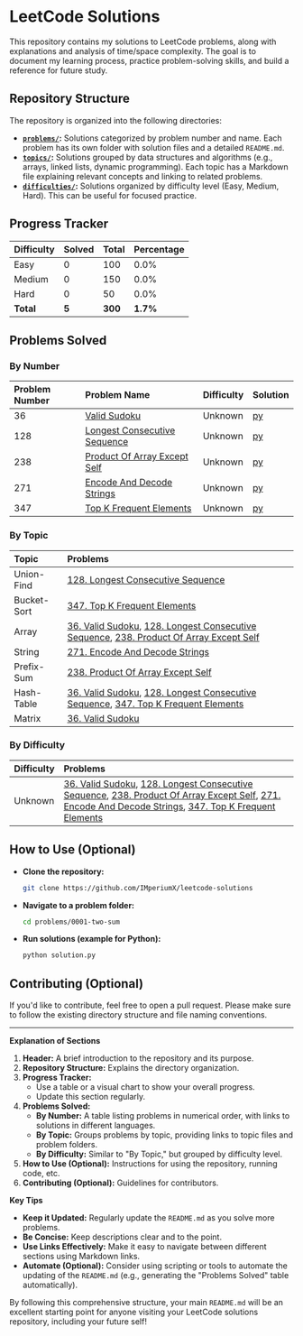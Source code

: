 # LeetCode Solutions

This repository contains my solutions to LeetCode problems, along with explanations and analysis of time/space complexity. The goal is to document my learning process, practice problem-solving skills, and build a reference for future study.

## Repository Structure

The repository is organized into the following directories:

- **[`problems/`](problems/):** Solutions categorized by problem number and name. Each problem has its own folder with solution files and a detailed `README.md`.
- **[`topics/`](topics/):** Solutions grouped by data structures and algorithms (e.g., arrays, linked lists, dynamic programming). Each topic has a Markdown file explaining relevant concepts and linking to related problems.
- **[`difficulties/`](difficulties/):** Solutions organized by difficulty level (Easy, Medium, Hard). This can be useful for focused practice.

## Progress Tracker

| Difficulty | Solved | Total | Percentage |
| :--------- | :----- | :---- | :--------- |
| Easy | 0 | 100 | 0.0% |
| Medium | 0 | 150 | 0.0% |
| Hard | 0 | 50 | 0.0% |
| **Total** | **5** | **300** | **1.7%** |

## Problems Solved

### By Number

| Problem Number | Problem Name | Difficulty | Solution |
| :------------- | :----------- | :--------- | :------- |
| 36 | [Valid Sudoku](https://leetcode.com/problems/valid-sudoku/) | Unknown | [py](problems/0036-valid-sudoku/solution.py) |
| 128 | [Longest Consecutive Sequence](https://leetcode.com/problems/longest-consecutive-sequence/) | Unknown | [py](problems/0128-longest-consecutive-sequence/solution.py) |
| 238 | [Product Of Array Except Self](https://leetcode.com/problems/product-of-array-except-self/) | Unknown | [py](problems/0238-product-of-array-except-self/solution.py) |
| 271 | [Encode And Decode Strings](https://leetcode.com/problems/encode-and-decode-strings/) | Unknown | [py](problems/0271-encode-and-decode-strings/solution.py) |
| 347 | [Top K Frequent Elements](https://leetcode.com/problems/top-k-frequent-elements/) | Unknown | [py](problems/0347-top-k-frequent-elements/solution.py) |

### By Topic

| Topic | Problems |
| :---- | :------- |
| Union-Find | [128. Longest Consecutive Sequence](https://leetcode.com/problems/longest-consecutive-sequence/) |
| Bucket-Sort | [347. Top K Frequent Elements](https://leetcode.com/problems/top-k-frequent-elements/) |
| Array | [36. Valid Sudoku](https://leetcode.com/problems/valid-sudoku/), [128. Longest Consecutive Sequence](https://leetcode.com/problems/longest-consecutive-sequence/), [238. Product Of Array Except Self](https://leetcode.com/problems/product-of-array-except-self/) |
| String | [271. Encode And Decode Strings](https://leetcode.com/problems/encode-and-decode-strings/) |
| Prefix-Sum | [238. Product Of Array Except Self](https://leetcode.com/problems/product-of-array-except-self/) |
| Hash-Table | [36. Valid Sudoku](https://leetcode.com/problems/valid-sudoku/), [128. Longest Consecutive Sequence](https://leetcode.com/problems/longest-consecutive-sequence/), [347. Top K Frequent Elements](https://leetcode.com/problems/top-k-frequent-elements/) |
| Matrix | [36. Valid Sudoku](https://leetcode.com/problems/valid-sudoku/) |

### By Difficulty

| Difficulty | Problems |
| :--------- | :------- |
| Unknown | [36. Valid Sudoku](https://leetcode.com/problems/valid-sudoku/), [128. Longest Consecutive Sequence](https://leetcode.com/problems/longest-consecutive-sequence/), [238. Product Of Array Except Self](https://leetcode.com/problems/product-of-array-except-self/), [271. Encode And Decode Strings](https://leetcode.com/problems/encode-and-decode-strings/), [347. Top K Frequent Elements](https://leetcode.com/problems/top-k-frequent-elements/) |

## How to Use (Optional)

- **Clone the repository:**

    ```bash
    git clone https://github.com/IMperiumX/leetcode-solutions
    ```

- **Navigate to a problem folder:**

    ```bash
    cd problems/0001-two-sum
    ```

- **Run solutions (example for Python):**

    ```bash
    python solution.py
    ```

## Contributing (Optional)

If you'd like to contribute, feel free to open a pull request. Please make sure to follow the existing directory structure and file naming conventions.

---

**Explanation of Sections**

1. **Header:** A brief introduction to the repository and its purpose.
2. **Repository Structure:** Explains the directory organization.
3. **Progress Tracker:**
    - Use a table or a visual chart to show your overall progress.
    - Update this section regularly.
4. **Problems Solved:**
    - **By Number:** A table listing problems in numerical order, with links to solutions in different languages.
    - **By Topic:** Groups problems by topic, providing links to topic files and problem folders.
    - **By Difficulty:** Similar to "By Topic," but grouped by difficulty level.
5. **How to Use (Optional):** Instructions for using the repository, running code, etc.
6. **Contributing (Optional):** Guidelines for contributors.

**Key Tips**

- **Keep it Updated:** Regularly update the `README.md` as you solve more problems.
- **Be Concise:** Keep descriptions clear and to the point.
- **Use Links Effectively:** Make it easy to navigate between different sections using Markdown links.
- **Automate (Optional):** Consider using scripting or tools to automate the updating of the `README.md` (e.g., generating the "Problems Solved" table automatically).

By following this comprehensive structure, your main `README.md` will be an excellent starting point for anyone visiting your LeetCode solutions repository, including your future self!
